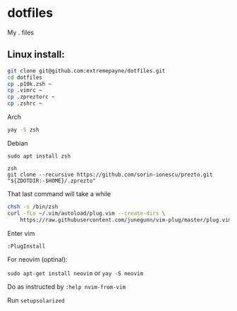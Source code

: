 # dotfiles
My . files

## Linux install:
```sh
git clone git@github.com:extremepayne/dotfiles.git
cd dotfiles
cp .p10k.zsh ~
cp .vimrc ~
cp .zpreztorc ~
cp .zshrc ~
```

Arch
```sh
yay -S zsh
```

Debian
```
sudo apt install zsh
```

```
zsh
git clone --recursive https://github.com/sorin-ionescu/prezto.git "${ZDOTDIR:-$HOME}/.zprezto"
```

That last command will take a while

```sh
chsh -s /bin/zsh
curl -fLo ~/.vim/autoload/plug.vim --create-dirs \
    https://raw.githubusercontent.com/junegunn/vim-plug/master/plug.vim
```
Enter vim

`:PlugInstall`

For neovim (optinal):

`sudo apt-get install neovim` or `yay -S neovim`

Do as instructed by `:help nvim-from-vim`

Run `setupsolarized`
